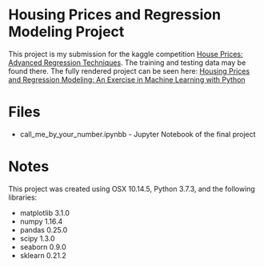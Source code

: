 # Housing Prices and Regression Modeling Project

This project is my submission for the kaggle competition [House Prices: Advanced Regression Techniques](https://www.kaggle.com/c/house-prices-advanced-regression-techniques). The training and testing data may be found there.
The fully rendered project can be seen here: [Housing Prices and Regression Modeling: An Exercise in Machine Learning with Python](https://www.kaggle.com/msieviec/housing-prices-and-regression-modeling-an-exercis)

# Files

* call\_me\_by\_your\_number.ipynbb - Jupyter Notebook of the final project

# Notes 

This project was created using OSX 10.14.5, Python 3.7.3, and the following libraries:

* matplotlib 3.1.0
* numpy 1.16.4
* pandas 0.25.0
* scipy 1.3.0
* seaborn 0.9.0
* sklearn 0.21.2